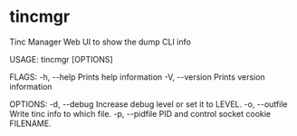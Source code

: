 # tincmgr
Tinc Manager Web UI to show the dump CLI info

USAGE:
    tincmgr [OPTIONS]

FLAGS:
    -h, --help       Prints help information
    -V, --version    Prints version information

OPTIONS:
    -d, --debug <level>     Increase debug level or set it to LEVEL.
    -o, --outfile <path>    Write tinc info to which file.
    -p, --pidfile <path>    PID and control socket cookie FILENAME.



